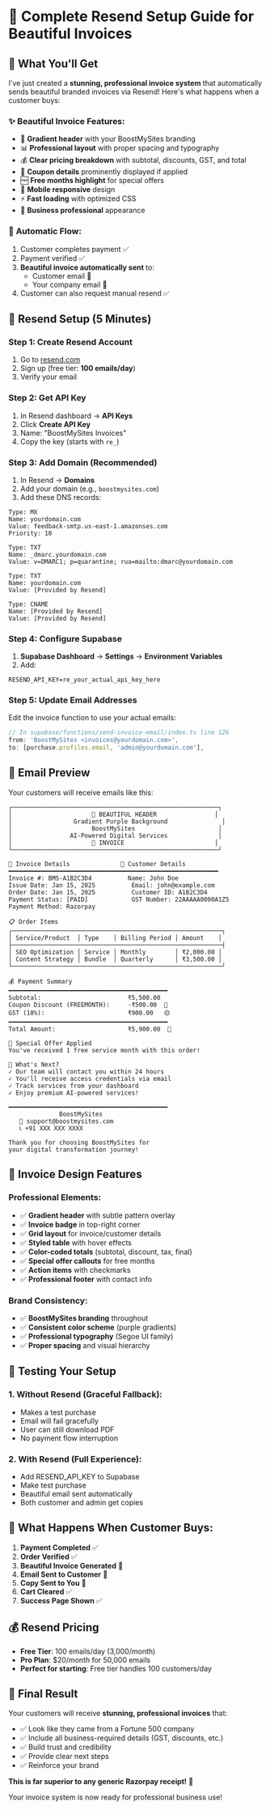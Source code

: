 # 📧 Complete Resend Setup Guide for Beautiful Invoices

## 🎯 What You'll Get

I've just created a **stunning, professional invoice system** that automatically sends beautiful branded invoices via Resend! Here's what happens when a customer buys:

### ✨ **Beautiful Invoice Features:**
- 🎨 **Gradient header** with your BoostMySites branding
- 📊 **Professional layout** with proper spacing and typography
- 💰 **Clear pricing breakdown** with subtotal, discounts, GST, and total
- 🎫 **Coupon details** prominently displayed if applied
- 🆓 **Free months highlight** for special offers
- 📱 **Mobile responsive** design
- ⚡ **Fast loading** with optimized CSS
- 🏢 **Business professional** appearance

### 🔄 **Automatic Flow:**
1. Customer completes payment ✅
2. Payment verified ✅
3. **Beautiful invoice automatically sent** to:
   - Customer email 📧
   - Your company email 📧
4. Customer can also request manual resend ✅

## 🚀 Resend Setup (5 Minutes)

### **Step 1: Create Resend Account**
1. Go to [resend.com](https://resend.com)
2. Sign up (free tier: **100 emails/day**)
3. Verify your email

### **Step 2: Get API Key**
1. In Resend dashboard → **API Keys**
2. Click **Create API Key**
3. Name: "BoostMySites Invoices"
4. Copy the key (starts with `re_`)

### **Step 3: Add Domain (Recommended)**
1. In Resend → **Domains**
2. Add your domain (e.g., `boostmysites.com`)
3. Add these DNS records:

```dns
Type: MX
Name: yourdomain.com
Value: feedback-smtp.us-east-1.amazonses.com
Priority: 10

Type: TXT
Name: _dmarc.yourdomain.com
Value: v=DMARC1; p=quarantine; rua=mailto:dmarc@yourdomain.com

Type: TXT
Name: yourdomain.com
Value: [Provided by Resend]

Type: CNAME
Name: [Provided by Resend]
Value: [Provided by Resend]
```

### **Step 4: Configure Supabase**
1. **Supabase Dashboard** → **Settings** → **Environment Variables**
2. Add:
```env
RESEND_API_KEY=re_your_actual_api_key_here
```

### **Step 5: Update Email Addresses**
Edit the invoice function to use your actual emails:

```typescript
// In supabase/functions/send-invoice-email/index.ts line 126
from: 'BoostMySites <invoices@yourdomain.com>',
to: [purchase.profiles.email, 'admin@yourdomain.com'],
```

## 📧 **Email Preview**

Your customers will receive emails like this:

```
┌─────────────────────────────────────────────────────────┐
│                      🎨 BEAUTIFUL HEADER                │  
│                 Gradient Purple Background               │
│                      BoostMySites                       │
│                AI-Powered Digital Services              │
│                      📄 INVOICE                         │
└─────────────────────────────────────────────────────────┘

📄 Invoice Details              👤 Customer Details
━━━━━━━━━━━━━━━━━━━━━━━━━━━━━━━━━━━━━━━━━━━━━━━━━━━━━━━━━━
Invoice #: BMS-A1B2C3D4          Name: John Doe
Issue Date: Jan 15, 2025          Email: john@example.com
Order Date: Jan 15, 2025          Customer ID: A1B2C3D4
Payment Status: [PAID]            GST Number: 22AAAAA0000A1Z5
Payment Method: Razorpay

📋 Order Items
┌──────────────────────────────────────────────────────────┐
│ Service/Product  │ Type    │ Billing Period │ Amount    │
├──────────────────────────────────────────────────────────┤
│ SEO Optimization │ Service │ Monthly        │ ₹2,000.00 │
│ Content Strategy │ Bundle  │ Quarterly      │ ₹3,500.00 │
└──────────────────────────────────────────────────────────┘

💰 Payment Summary
━━━━━━━━━━━━━━━━━━━━━━━━━━━━━━━━━━━━━━━━━━━━
Subtotal:                        ₹5,500.00
Coupon Discount (FREEMONTH):     -₹500.00  💚
GST (18%):                       ₹900.00   🟡
━━━━━━━━━━━━━━━━━━━━━━━━━━━━━━━━━━━━━━━━━━━━
Total Amount:                    ₹5,900.00  🔵

🎉 Special Offer Applied
You've received 1 free service month with this order!

🚀 What's Next?
✓ Our team will contact you within 24 hours
✓ You'll receive access credentials via email  
✓ Track services from your dashboard
✓ Enjoy premium AI-powered services!

━━━━━━━━━━━━━━━━━━━━━━━━━━━━━━━━━━━━━━━━━━━━
              BoostMySites
   📧 support@boostmysites.com
   📞 +91 XXX XXX XXXX
   
Thank you for choosing BoostMySites for 
your digital transformation journey!
```

## 🎨 **Invoice Design Features**

### **Professional Elements:**
- ✅ **Gradient header** with subtle pattern overlay
- ✅ **Invoice badge** in top-right corner
- ✅ **Grid layout** for invoice/customer details
- ✅ **Styled table** with hover effects
- ✅ **Color-coded totals** (subtotal, discount, tax, final)
- ✅ **Special offer callouts** for free months
- ✅ **Action items** with checkmarks
- ✅ **Professional footer** with contact info

### **Brand Consistency:**
- ✅ **BoostMySites branding** throughout
- ✅ **Consistent color scheme** (purple gradients)
- ✅ **Professional typography** (Segoe UI family)
- ✅ **Proper spacing** and visual hierarchy

## 🔧 **Testing Your Setup**

### **1. Without Resend (Graceful Fallback):**
- Makes a test purchase
- Email will fail gracefully
- User can still download PDF
- No payment flow interruption

### **2. With Resend (Full Experience):**
- Add RESEND_API_KEY to Supabase
- Make test purchase
- Beautiful email sent automatically
- Both customer and admin get copies

## 🎯 **What Happens When Customer Buys:**

1. **Payment Completed** ✅
2. **Order Verified** ✅  
3. **Beautiful Invoice Generated** 🎨
4. **Email Sent to Customer** 📧
5. **Copy Sent to You** 📧
6. **Cart Cleared** ✅
7. **Success Page Shown** ✅

## 💰 **Resend Pricing**
- **Free Tier**: 100 emails/day (3,000/month)
- **Pro Plan**: $20/month for 50,000 emails
- **Perfect for starting**: Free tier handles 100 customers/day

## 🎉 **Final Result**

Your customers will receive **stunning, professional invoices** that:
- ✅ Look like they came from a Fortune 500 company
- ✅ Include all business-required details (GST, discounts, etc.)
- ✅ Build trust and credibility
- ✅ Provide clear next steps
- ✅ Reinforce your brand

**This is far superior to any generic Razorpay receipt!** 🚀

Your invoice system is now ready for professional business use!